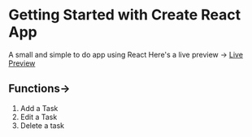 # Getting Started with Create React App

A small and simple to do app using React 
Here's a live preview -> <a href="">Live Preview</a>

<h2>Functions-></h2>
<ol>
  <li>Add a Task</li>
  <li>Edit a Task</li>
  <li>Delete a task</li>
</ol>
